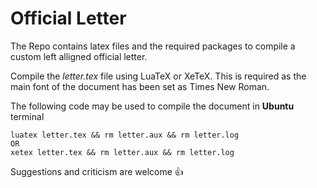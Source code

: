 # Official Letter
The Repo contains latex files and the required packages to compile a custom left alligned official letter.

Compile the *letter.tex* file using LuaTeX or XeTeX. This is required as the main font of the document has been set as Times New Roman.

The following code may be used to compile the document in **Ubuntu** terminal

```
luatex letter.tex && rm letter.aux && rm letter.log
OR
xetex letter.tex && rm letter.aux && rm letter.log
```
Suggestions and criticism are welcome :+1:
